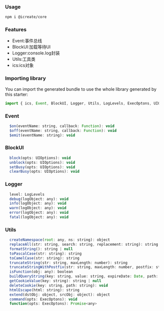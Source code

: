 <!--
 * @Author: 文贝
 * @Date: 2022-02-08 21:36:57
 * @LastEditors: 文贝
 * @LastEditTime: 2022-02-12 02:10:59
 * @Descripttion: 
 * @FilePath: \README.md
-->
### Usage

```bash
npm i @icreate/core
```

### Features

 - Event:事件总线
 - BlockUI:加载等待UI
 - Logger:console.log封装
 - Utils:工具类
 - ics:ics对象

### Importing library

You can import the generated bundle to use the whole library generated by this starter:

```javascript
import { ics, Event, BlockUI, Logger, Utils, LogLevels, ExecOptons, UIOptions } from '@icreate/core'
```

### Event

```javascript
  $on(eventName: string, callback: Function): void
  $off(eventName: string, callback: Function): void
  $emit(eventName: string): void
```

### BlockUI

```javascript
  block(opts: UIOptions): void
  unblock(opts: UIOptions): void
  setBusy(opts: UIOptions): void
  clearBusy(opts: UIOptions): void
```

### Logger

```javascript
  level: LogLevels
  debug(logObject: any): void
  info(logObject: any): void
  warn(logObject: any): void
  error(logObject: any): void
  fatal(logObject: any): void
```

### Utils

```javascript
  createNamespace(root: any, ns: string): object
  replaceAll(str: string, search: string, replacement: string): string
  formatString(): string | null
  toPascalCase(str: string): string
  toCamelCase(str: string): string
  truncateString(str: string, maxLength: number): string
  truncateStringWithPostfix(str: string, maxLength: number, postfix: string): string
  isFunction(obj: any): boolean
  buildQueryString(key: string, value: string, expireDate: Date, path: string): void
  getCookieValue(key: string): string | null
  deleteCookie(key: string, path: string): void
  htmlEscape(html: string): string
  extend(dstObj: object, srcObj: object): object
  command(opts: ExecOptons): void
  function(opts: ExecOptons): Promise<any> 
```
